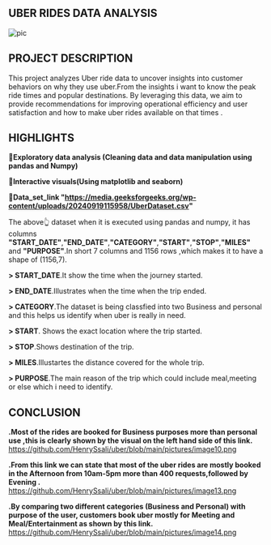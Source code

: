 ## UBER RIDES DATA ANALYSIS
![pic](https://github.com/user-attachments/assets/5514ee7f-9a09-43b3-b0a4-14d4bff7b9c0)

## PROJECT DESCRIPTION
This project analyzes Uber ride data to uncover insights into customer behaviors on why they use uber.From the insights i want to know the peak ride times and popular destinations. By leveraging this data, we aim to provide recommendations for improving operational efficiency and user satisfaction and how to make uber rides available on that times .
## HIGHLIGHTS
__💁Exploratory data analysis (Cleaning data and data manipulation using pandas and Numpy)__

__💁Interactive visuals(Using matplotlib and seaborn)__

__💁Data_set_link "https://media.geeksforgeeks.org/wp-content/uploads/20240919115958/UberDataset.csv"__

The above👆 dataset when it is executed using pandas and numpy, it has columns __"START_DATE"__,__"END_DATE"__,__"CATEGORY"__,__"START"__,__"STOP"__,__"MILES"__ and __"PURPOSE"__.In short 7 columns and 1156 rows ,which makes it to have a shape of (1156,7).

__> START_DATE__.It show the time when the journey started.

__> END_DATE__.Illustrates when the time when the trip ended.

__> CATEGORY__.The dataset is being classfied into two Business and personal and this helps us identify when uber is really in need.

__> START__. Shows the exact location where the trip started.

__> STOP__.Shows destination of the trip.

__> MILES__.Illustartes the distance covered for the whole trip.

__> PURPOSE__.The main reason of the trip which could include meal,meeting or else which i need to identify.


## CONCLUSION
__.Most of the rides are booked for Business purposes more than personal use ,this is clearly shown by the visual on the left hand side of this link.__ https://github.com/HenrySsali/uber/blob/main/pictures/image10.png

__.From this link we can state that most of the uber rides are mostly booked  in the Afternoon from 10am-5pm more than 400 requests,followed by Evening .__ https://github.com/HenrySsali/uber/blob/main/pictures/image13.png

__.By comparing two different categories (Business and Personal) with purpose of the user, customers book uber  mostly for Meeting and Meal/Entertainment as shown by this link.__ https://github.com/HenrySsali/uber/blob/main/pictures/image14.png
